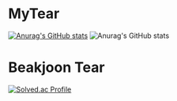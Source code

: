 # MyTear

[![Anurag's GitHub stats](https://github-readme-stats.vercel.app/api?username=gillsang)](https://github.com/anuraghazra/github-readme-stats)
![Anurag's GitHub stats](https://github-readme-stats.vercel.app/api?username=gillsang&show_icons=true&theme=radical)

# Beakjoon Tear
[![Solved.ac Profile](http://mazassumnida.wtf/api/v2/generate_badge?boj=cmvv5638)](https://solved.ac/cmvv5638/)
